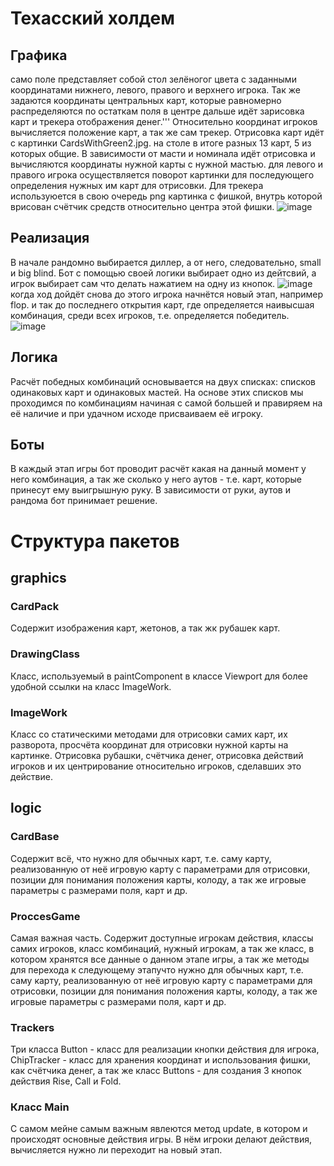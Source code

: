 # Техасский холдем	
## Графика
само поле представляет собой стол зелёногог цвета с заданными координатами нижнего, левого, правого и верхнего игрока. Так же задаются координаты центральных карт, которые равномерно распределяются по остаткам поля в центре
дальше идёт зарисовка карт и трекера отображения денег.'''
Относительно координат игроков вычисляется положение карт, а так же сам трекер. Отрисовка карт идёт с картинки CardsWithGreen2.jpg. на столе в итоге разных 13 карт, 5 из которых общие. В зависимости от масти и номинала идёт отрисовка и вычисляются координаты нужной карты с нужной мастью.
для левого и правого игрока осуществляется поворот картинки для последующего определения нужных им карт для отрисовки.
Для трекера используюется в свою очередь png картинка с фишкой, внутрь которой врисован счётчик средств относительно центра этой фишки.
![image](https://github.com/user-attachments/assets/2505bbb2-d612-4b5e-af2a-e73c55218871)
## Реализация
В начале рандомно выбирается диллер, а от него, следовательно, small и big blind. Бот с помощью своей логики выбирает одно из дейтсвий, а игрок выбирает сам что делать нажатием на одну из кнопок.
![image](https://github.com/user-attachments/assets/86943fea-c8b5-4724-8a34-767f5b636cec)
когда ход дойдёт снова до этого игрока начнётся новый этап, например flop.
и так до последнего открытия карт, где определяется наивысшая комбинация, среди всех игроков, т.е. определяется победитель.
![image](https://github.com/user-attachments/assets/05e0c89c-25af-45a2-8582-a79e5515c590)
## Логика
Расчёт победных комбинаций основывается на двух списках: списков одинаковых карт и одинаковых мастей. На основе этих списков мы проходимся по комбинациям начиная с самой большей и правиряем на её наличие и при удачном исходе присваиваем её игроку.
## Боты
В каждый этап игры бот проводит расчёт какая на данный момент у него комбинация, а так же сколько у него аутов - т.е. карт, которые принесут ему выигрышную руку. В зависимости от руки, аутов и рандома бот принимает решение. 

# Структура пакетов
## graphics
### CardPack
Содержит изображения карт, жетонов, а так жк рубашек карт.
### DrawingClass
Класс, используемый в paintComponent в классе Viewport для более удобной ссылки на класс ImageWork.
### ImageWork
Класс со статическими методами для отрисовки самих карт, их разворота, просчёта координат для отрисовки нужной карты на картинке. Отрисовка рубашки, счётчика денег, отрисовка действий игроков и их центрирование относительно игроков, сделавших это действие.
## logic
### CardBase
Содержит всё, что нужно для обычных карт, т.е. саму карту, реализованную от неё игровую карту с параметрами для отрисовки, позиции для понимания положения карты, колоду, а так же игровые параметры с размерами поля, карт и др.
### ProccesGame
Самая важная часть. Содержит доступные игрокам действия, классы самих игроков, класс комбинаций, нужный игрокам, а так же класс, в котором хранятся все данные о данном этапе игры, а так же методы для перехода к следующему этапучто нужно для обычных карт, т.е. саму карту, реализованную от неё игровую карту с параметрами для отрисовки, позиции для понимания положения карты, колоду, а так же игровые параметры с размерами поля, карт и др.
### Trackers
Три класса Button - класс для реализации кнопки действия для игрока, ChipTracker - класс для хранения координат и использования фишки, как счётчика денег, а так же класс Buttons - для создания 3 кнопок действия Rise, Call и Fold.
### Класс Main
С самом мейне самым важным явлеются метод update, в котором и происходят основные действия игры. В нём игроки делают действия, вычисляется нужно ли переходит на новый этап.
